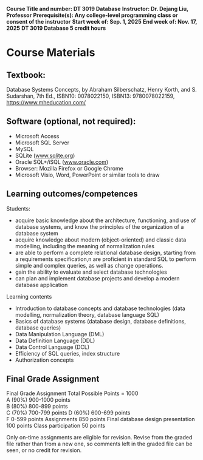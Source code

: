 **Course Title and number: 	DT 3019 Database**
**Instructor:	Dr. Dejang Liu, Professor**
**Prerequisite(s):	Any college-level programming class or consent of the instructor**
**Start week of:	Sep. 1, 2025**
**End week of:	Nov. 17, 2025**
**DT 3019 Database 5 credit hours**

# Course Materials
## Textbook:

Database Systems Concepts, by Abraham Silberschatz, Henry Korth, and S. Sudarshan, 7th Ed., ISBN10: 0078022150, ISBN13: 9780078022159, https://www.mheducation.com/

## Software (optional, not required):
- Microsoft Access
- Microsoft SQL Server
- MySQL
- SQLite (www.sqlite.org)
- Oracle SQL+/iSQL (www.oracle.com)
- Browser: Mozilla Firefox or Google Chrome
- Microsoft Visio, Word, PowerPoint or similar tools to draw

## Learning outcomes/competences
Students:
- acquire basic knowledge about the architecture, functioning, and use of database systems, and know the principles of the organization of a database system
- acquire knowledge about modern (object-oriented) and classic data modelling, including the meaning of normalization rules
- are able to perform a complete relational database design, starting from a requirements specification,n are proficient in standard SQL to perform simple and complex queries, as well as change operations.
- gain the ability to evaluate and select database technologies
- can plan and implement database projects and develop a modern database application

Learning contents
- Introduction to database concepts and database technologies (data modelling, normalization theory, database language SQL)
- Basics of database systems (database design, database definitions, database queries)
- Data Manipulation Language (DML)
- Data Definition Language (DDL)
- Data Control Language (DCL)
- Efficiency of SQL queries, index structure
- Authorization concepts

## Final Grade Assignment
Final Grade Assignment
Total Possible Points = 1000	
A (90%)     900-1000 points  
B (80%)     800-899 points  
C (70%)     700-799 points
D (60%)     600-699 points  
F	    	 0-599 points
Assignments 850 points
Final database design presentation 100 points
Class participation 50 points

Only on-time assignments are eligible for revision. Revise from the graded file rather than from a new one, so comments left in the graded file can be seen, or no credit for revision.
